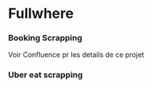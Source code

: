 # Fullwhere

### Booking Scrapping

Voir Confluence pr les details de ce projet


### Uber eat scrapping